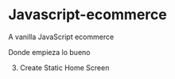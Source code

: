 # Javascript-ecommerce

A vanilla JavaScript ecommerce

Donde empieza lo bueno

3. Create Static Home Screen
